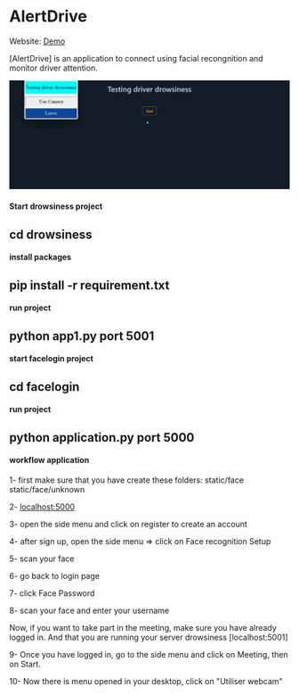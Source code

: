# AlertDrive

Website: [Demo](https://drive.google.com/file/d/1K_Nvkn9M_z9Q7KwOIOaH2vPNcQVlkBCr/view?usp=sharing)

[AlertDrive] is an application to connect using facial recongnition and monitor driver attention.

![AlertDrive](./home.png)

#### Start drowsiness project
## cd drowsiness

#### install packages
## pip install -r requirement.txt

#### run project 
## python app1.py port 5001

#### start facelogin project
## cd facelogin

#### run project 
## python application.py port 5000



#### workflow application 

1- first make sure that you have create these folders: 
    static/face
    static/face/unknown

2- [localhost:5000](http://127.0.0.1:5000)

3- open the side menu and click on register to create an account 

4- after sign up, open the side menu => click on Face recognition Setup

5- scan your face 

6- go back to login page

7- click Face Password

8- scan your face and enter your username 

Now, if you want to take part in the meeting, make sure you have already logged in. 
And that you are running your server drowsiness [localhost:5001]

9- Once you have logged in, go to the side menu and click on Meeting, then on Start.

10- Now there is menu opened in your desktop, click on "Utiliser webcam" 